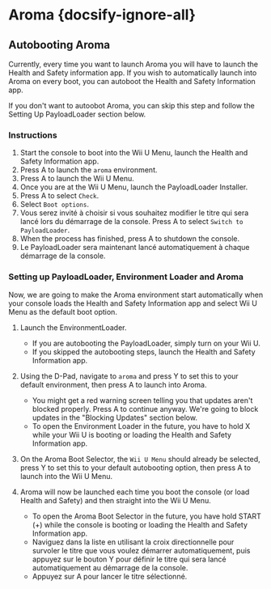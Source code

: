 # Aroma {docsify-ignore-all}

## Autobooting Aroma

Currently, every time you want to launch Aroma you will have to launch the Health and Safety information app. If you wish to automatically launch into Aroma on every boot, you can autoboot the Health and Safety Information app.

If you don't want to autoobot Aroma, you can skip this step and follow the Setting Up PayloadLoader section below.

### Instructions

1. Start the console to boot into the Wii U Menu, launch the Health and Safety Information app.
2. Press A to launch the `aroma` environment.
3. Press A to launch the Wii U Menu.
4. Once you are at the Wii U Menu, launch the PayloadLoader Installer.
5. Press A to select `Check`.
6. Select `Boot options`.
7. Vous serez invité à choisir si vous souhaitez modifier le titre qui sera lancé lors du démarrage de la console. Press A to select `Switch to PayloadLoader`.
8. When the process has finished, press A to shutdown the console.
9. Le PayloadLoader sera maintenant lancé automatiquement à chaque démarrage de la console.

### Setting up PayloadLoader, Environment Loader and Aroma

Now, we are going to make the Aroma environment start automatically when your console loads the Health and Safety Information app and select Wii U Menu as the default boot option.

1. Launch the EnvironmentLoader.
   - If you are autobooting the PayloadLoader, simply turn on your Wii U.
   - If you skipped the autobooting steps, launch the Health and Safety Information app.

2. Using the D-Pad, navigate to `aroma` and press Y to set this to your default environment, then press A to launch into Aroma.
   - You might get a red warning screen telling you that updates aren't blocked properly. Press A to continue anyway. We're going to block updates in the "Blocking Updates" section below.
   - To open the Environment Loader in the future, you have to hold X while your Wii U is booting or loading the Health and Safety Information app.

3. On the Aroma Boot Selector, the `Wii U Menu` should already be selected, press Y to set this to your default autobooting option, then press A to launch into the Wii U Menu.

4. Aroma will now be launched each time you boot the console (or load Health and Safety) and then straight into the Wii U Menu.
   - To open the Aroma Boot Selector in the future, you have hold START (+) while the console is booting or loading the Health and Safety Information app.
   - Naviguez dans la liste en utilisant la croix directionnelle pour survoler le titre que vous voulez démarrer automatiquement, puis appuyez sur le bouton Y pour définir le titre qui sera lancé automatiquement au démarrage de la console.
   - Appuyez sur A pour lancer le titre sélectionné.
